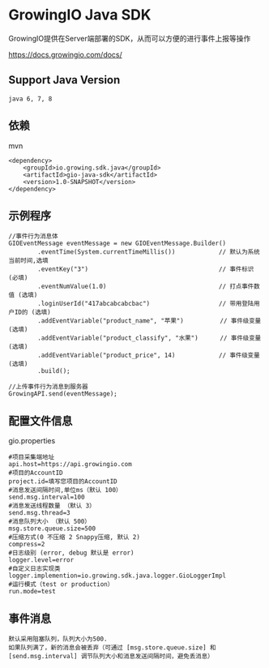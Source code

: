 # GrowingIO Java SDK

GrowingIO提供在Server端部署的SDK，从而可以方便的进行事件上报等操作

<https://docs.growingio.com/docs/>


## Support Java Version

    java 6, 7, 8

## 依赖
mvn

    <dependency>
        <groupId>io.growing.sdk.java</groupId>
        <artifactId>gio-java-sdk</artifactId>
        <version>1.0-SNAPSHOT</version>
    </dependency>


## 示例程序
	//事件行为消息体
    GIOEventMessage eventMessage = new GIOEventMessage.Builder()
            .eventTime(System.currentTimeMillis())            // 默认为系统当前时间,选填
            .eventKey("3")                                    // 事件标识 (必填)
            .eventNumValue(1.0)                               // 打点事件数值 (选填)
            .loginUserId("417abcabcabcbac")                   // 带用登陆用户ID的 (选填)
            .addEventVariable("product_name", "苹果")          // 事件级变量 (选填)
            .addEventVariable("product_classify", "水果")      // 事件级变量 (选填)
            .addEventVariable("product_price", 14)            // 事件级变量 (选填)
            .build();

    //上传事件行为消息到服务器
    GrowingAPI.send(eventMessage);

## 配置文件信息

gio.properties

	#项目采集端地址
	api.host=https://api.growingio.com
	#项目的AccountID
	project.id=填写您项目的AccountID
	#消息发送间隔时间,单位ms（默认 100）
	send.msg.interval=100
	#消息发送线程数量 （默认 3）
	send.msg.thread=3
	#消息队列大小 （默认 500）
	msg.store.queue.size=500
	#压缩方式(0 不压缩 2 Snappy压缩, 默认 2)
	compress=2
	#日志级别 (error, debug 默认是 error)
	logger.level=error
	#自定义日志实现类
	logger.implemention=io.growing.sdk.java.logger.GioLoggerImpl
	#运行模式（test or production）
	run.mode=test

## 事件消息

	默认采用阻塞队列，队列大小为500.
	如果队列满了，新的消息会被丢弃（可通过 [msg.store.queue.size] 和 [send.msg.interval] 调节队列大小和消息发送间隔时间，避免丢消息）



